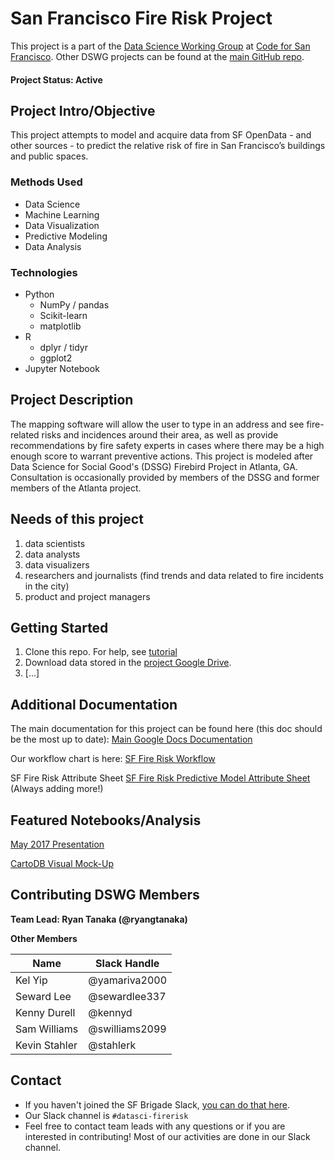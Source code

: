 # San Francisco Fire Risk Project
This project is a part of the [Data Science Working Group](http://datascience.codeforsanfrancisco.org) at [Code for San Francisco](http://www.codeforsanfrancisco.org).  Other DSWG projects can be found at the [main GitHub repo](https://github.com/sfbrigade/data-science-wg).

#### Project Status: Active

## Project Intro/Objective
This project attempts to model and acquire data from SF OpenData - and other sources - to predict the relative risk of fire in San Francisco’s buildings and public spaces.

### Methods Used
* Data Science
* Machine Learning
* Data Visualization
* Predictive Modeling
* Data Analysis

### Technologies
* Python
  * NumPy / pandas
  * Scikit-learn
  * matplotlib
* R
  * dplyr / tidyr
  * ggplot2
* Jupyter Notebook

## Project Description
The mapping software will allow the user to type in an address and see fire-related risks and incidences around their area, as well as provide recommendations by fire safety experts in cases where there may be a high enough score to warrant preventive actions.
This project is modeled after Data Science for Social Good's (DSSG) Firebird Project in Atlanta, GA. Consultation is occasionally provided by members of the DSSG and former members of the Atlanta project.

## Needs of this project
1) data scientists
2) data analysts
3) data visualizers
4) researchers and journalists (find trends and data related to fire incidents in the city)
5) product and project managers

## Getting Started
1. Clone this repo. For help, see [tutorial](https://help.github.com/articles/cloning-a-repository/)
2. Download data stored in the [project Google Drive](https://drive.google.com/drive/folders/0B7ce50Tgcva8T2JNdTlxdi1hRXc).
3. [...]

## Additional Documentation
The main documentation for this project can be found here (this doc should be the most up to date): 
[Main Google Docs Documentation](https://docs.google.com/document/d/1yLQrG6fyxGw2z1n9ikM---qfl7bAh7MoZ2DOMosu_NU/edit)

Our workflow chart is here: 
[SF Fire Risk Workflow](https://docs.google.com/drawings/d/1ASvsFydQ9P6UWRNJqKOwI66rKG8koE4wKACBpGYAO_4/edit)

SF Fire Risk Attribute Sheet 
[SF Fire Risk Predictive Model Attribute Sheet](https://docs.google.com/spreadsheets/d/1-Ml8PoTZT2EgSIlxqr4b24DcctBWoLDiNInSIlyf9Vk/edit#gid=0) (Always adding more!)

## Featured Notebooks/Analysis
[May 2017 Presentation](https://docs.google.com/presentation/d/1s1-_cNY9WnjF2ieiBeY5pDDFaHKs5KM5Yvfrd26g-d8/edit#slide=id.p)

[CartoDB Visual Mock-Up](https://sheffieldhale.carto.com/viz/c4d9c6b4-35f9-11e7-bb67-0e3a376473ab/public_map)
## Contributing DSWG Members

**Team Lead: Ryan Tanaka (@ryangtanaka)**

**Other Members**

| Name          | Slack Handle   |
|---------------|----------------|
| Kel Yip       | @yamariva2000  |
| Seward Lee    | @sewardlee337  |
| Kenny Durell  | @kennyd        |
| Sam Williams  | @swilliams2099 |
| Kevin Stahler | @stahlerk      |

## Contact
* If you haven't joined the SF Brigade Slack, [you can do that here](http://c4sf.me/slack).  
* Our Slack channel is `#datasci-firerisk`
* Feel free to contact team leads with any questions or if you are interested in contributing!  Most of our activities are done in our Slack channel.
